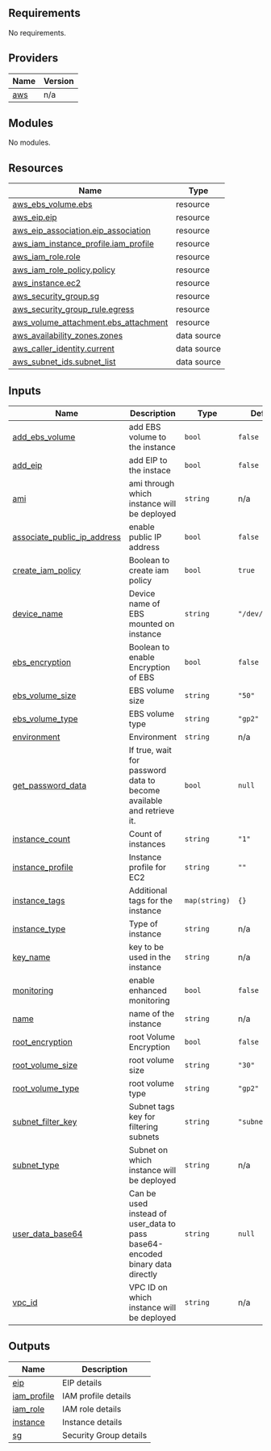 <!-- BEGIN_TF_DOCS -->
## Requirements

No requirements.

## Providers

| Name | Version |
|------|---------|
| <a name="provider_aws"></a> [aws](#provider\_aws) | n/a |

## Modules

No modules.

## Resources

| Name | Type |
|------|------|
| [aws_ebs_volume.ebs](https://registry.terraform.io/providers/hashicorp/aws/latest/docs/resources/ebs_volume) | resource |
| [aws_eip.eip](https://registry.terraform.io/providers/hashicorp/aws/latest/docs/resources/eip) | resource |
| [aws_eip_association.eip_association](https://registry.terraform.io/providers/hashicorp/aws/latest/docs/resources/eip_association) | resource |
| [aws_iam_instance_profile.iam_profile](https://registry.terraform.io/providers/hashicorp/aws/latest/docs/resources/iam_instance_profile) | resource |
| [aws_iam_role.role](https://registry.terraform.io/providers/hashicorp/aws/latest/docs/resources/iam_role) | resource |
| [aws_iam_role_policy.policy](https://registry.terraform.io/providers/hashicorp/aws/latest/docs/resources/iam_role_policy) | resource |
| [aws_instance.ec2](https://registry.terraform.io/providers/hashicorp/aws/latest/docs/resources/instance) | resource |
| [aws_security_group.sg](https://registry.terraform.io/providers/hashicorp/aws/latest/docs/resources/security_group) | resource |
| [aws_security_group_rule.egress](https://registry.terraform.io/providers/hashicorp/aws/latest/docs/resources/security_group_rule) | resource |
| [aws_volume_attachment.ebs_attachment](https://registry.terraform.io/providers/hashicorp/aws/latest/docs/resources/volume_attachment) | resource |
| [aws_availability_zones.zones](https://registry.terraform.io/providers/hashicorp/aws/latest/docs/data-sources/availability_zones) | data source |
| [aws_caller_identity.current](https://registry.terraform.io/providers/hashicorp/aws/latest/docs/data-sources/caller_identity) | data source |
| [aws_subnet_ids.subnet_list](https://registry.terraform.io/providers/hashicorp/aws/latest/docs/data-sources/subnet_ids) | data source |

## Inputs

| Name | Description | Type | Default | Required |
|------|-------------|------|---------|:--------:|
| <a name="input_add_ebs_volume"></a> [add\_ebs\_volume](#input\_add\_ebs\_volume) | add EBS volume to the instance | `bool` | `false` | no |
| <a name="input_add_eip"></a> [add\_eip](#input\_add\_eip) | add EIP to the instace | `bool` | `false` | no |
| <a name="input_ami"></a> [ami](#input\_ami) | ami through which instance will be deployed | `string` | n/a | yes |
| <a name="input_associate_public_ip_address"></a> [associate\_public\_ip\_address](#input\_associate\_public\_ip\_address) | enable public IP address | `bool` | `false` | no |
| <a name="input_create_iam_policy"></a> [create\_iam\_policy](#input\_create\_iam\_policy) | Boolean to create iam policy | `bool` | `true` | no |
| <a name="input_device_name"></a> [device\_name](#input\_device\_name) | Device name of EBS mounted on instance | `string` | `"/dev/sdf"` | no |
| <a name="input_ebs_encryption"></a> [ebs\_encryption](#input\_ebs\_encryption) | Boolean to enable Encryption of EBS | `bool` | `false` | no |
| <a name="input_ebs_volume_size"></a> [ebs\_volume\_size](#input\_ebs\_volume\_size) | EBS volume size | `string` | `"50"` | no |
| <a name="input_ebs_volume_type"></a> [ebs\_volume\_type](#input\_ebs\_volume\_type) | EBS volume type | `string` | `"gp2"` | no |
| <a name="input_environment"></a> [environment](#input\_environment) | Environment | `string` | n/a | yes |
| <a name="input_get_password_data"></a> [get\_password\_data](#input\_get\_password\_data) | If true, wait for password data to become available and retrieve it. | `bool` | `null` | no |
| <a name="input_instance_count"></a> [instance\_count](#input\_instance\_count) | Count of instances | `string` | `"1"` | no |
| <a name="input_instance_profile"></a> [instance\_profile](#input\_instance\_profile) | Instance profile for EC2 | `string` | `""` | no |
| <a name="input_instance_tags"></a> [instance\_tags](#input\_instance\_tags) | Additional tags for the instance | `map(string)` | `{}` | no |
| <a name="input_instance_type"></a> [instance\_type](#input\_instance\_type) | Type of instance | `string` | n/a | yes |
| <a name="input_key_name"></a> [key\_name](#input\_key\_name) | key to be used in the instance | `string` | n/a | yes |
| <a name="input_monitoring"></a> [monitoring](#input\_monitoring) | enable enhanced monitoring | `bool` | `false` | no |
| <a name="input_name"></a> [name](#input\_name) | name of the instance | `string` | n/a | yes |
| <a name="input_root_encryption"></a> [root\_encryption](#input\_root\_encryption) | root Volume Encryption | `bool` | `false` | no |
| <a name="input_root_volume_size"></a> [root\_volume\_size](#input\_root\_volume\_size) | root volume size | `string` | `"30"` | no |
| <a name="input_root_volume_type"></a> [root\_volume\_type](#input\_root\_volume\_type) | root volume type | `string` | `"gp2"` | no |
| <a name="input_subnet_filter_key"></a> [subnet\_filter\_key](#input\_subnet\_filter\_key) | Subnet tags key for filtering subnets | `string` | `"subnet_type"` | no |
| <a name="input_subnet_type"></a> [subnet\_type](#input\_subnet\_type) | Subnet on which instance will be deployed | `string` | n/a | yes |
| <a name="input_user_data_base64"></a> [user\_data\_base64](#input\_user\_data\_base64) | Can be used instead of user\_data to pass base64-encoded binary data directly | `string` | `null` | no |
| <a name="input_vpc_id"></a> [vpc\_id](#input\_vpc\_id) | VPC ID on which instance will be deployed | `string` | n/a | yes |

## Outputs

| Name | Description |
|------|-------------|
| <a name="output_eip"></a> [eip](#output\_eip) | EIP details |
| <a name="output_iam_profile"></a> [iam\_profile](#output\_iam\_profile) | IAM profile details |
| <a name="output_iam_role"></a> [iam\_role](#output\_iam\_role) | IAM role details |
| <a name="output_instance"></a> [instance](#output\_instance) | Instance details |
| <a name="output_sg"></a> [sg](#output\_sg) | Security Group details |
<!-- END_TF_DOCS -->
